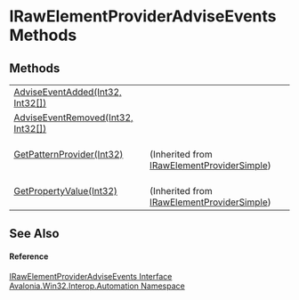 # IRawElementProviderAdviseEvents Methods




## Methods
<table>
<tr>
<td><a href="M_Avalonia_Win32_Interop_Automation_IRawElementProviderAdviseEvents_AdviseEventAdded">AdviseEventAdded(Int32, Int32[])</a></td>
<td> </td>
</tr>
<tr>
<td><a href="M_Avalonia_Win32_Interop_Automation_IRawElementProviderAdviseEvents_AdviseEventRemoved">AdviseEventRemoved(Int32, Int32[])</a></td>
<td> </td>
</tr>
<tr>
<td><a href="M_Avalonia_Win32_Interop_Automation_IRawElementProviderSimple_GetPatternProvider">GetPatternProvider(Int32)</a></td>
<td><br />(Inherited from <a href="T_Avalonia_Win32_Interop_Automation_IRawElementProviderSimple">IRawElementProviderSimple</a>)</td>
</tr>
<tr>
<td><a href="M_Avalonia_Win32_Interop_Automation_IRawElementProviderSimple_GetPropertyValue">GetPropertyValue(Int32)</a></td>
<td><br />(Inherited from <a href="T_Avalonia_Win32_Interop_Automation_IRawElementProviderSimple">IRawElementProviderSimple</a>)</td>
</tr>
</table>

## See Also


#### Reference
<a href="T_Avalonia_Win32_Interop_Automation_IRawElementProviderAdviseEvents">IRawElementProviderAdviseEvents Interface</a>  
<a href="N_Avalonia_Win32_Interop_Automation">Avalonia.Win32.Interop.Automation Namespace</a>  
